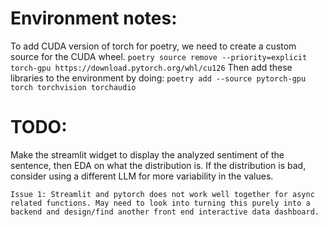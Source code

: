 # Environment notes:
To add CUDA version of torch for poetry, we need to create a custom source for the CUDA wheel.
    ```
    poetry source remove --priority=explicit torch-gpu https://download.pytorch.org/whl/cu126
    ```
Then add these libraries to the environment by doing:
    ```
    poetry add --source pytorch-gpu torch torchvision torchaudio
    ```

# TODO:
Make the streamlit widget to display the analyzed sentiment of the sentence, then EDA on what the distribution is. If the distribution is bad, consider using a different LLM for more variability in the values.

    Issue 1: Streamlit and pytorch does not work well together for async related functions. May need to look into turning this purely into a backend and design/find another front end interactive data dashboard.